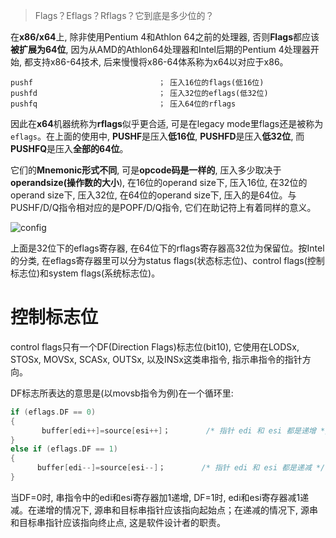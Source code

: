 
> Flags？Eflags？Rflags？它到底是多少位的？

在**x86/x64**上, 除非使用Pentium 4和Athlon 64之前的处理器, 否则**Flags**都应该**被扩展为64位**, 因为从AMD的Athlon64处理器和Intel后期的Pentium 4处理器开始, 都支持x86\-64技术, 后来慢慢将x86\-64体系称为x64以对应于x86。

```assembly
pushf                            ； 压入16位的flags(低16位)
pushfd                           ； 压入32位的eflags(低32位)
pushfq                           ； 压入64位的rflags
```

因此在**x64**机器统称为**rflags**似乎更合适, 可是在legacy mode里flags还是被称为`eflags`。在上面的使用中, **PUSHF**是压入**低16位**, **PUSHFD**是压入**低32位**, 而**PUSHFQ**是压入**全部的64位**。

它们的**Mnemonic形式不同**, 可是**opcode码是一样的**, 压入多少取决于**operandsize(操作数的大小**), 在16位的operand size下, 压入16位, 在32位的operand size下, 压入32位, 在64位的operand size下, 压入的是64位。与PUSHF/D/Q指令相对应的是POPF/D/Q指令, 它们在助记符上有着同样的意义。

![config](./images/1.png)

上面是32位下的eflags寄存器, 在64位下的rflags寄存器高32位为保留位。按Intel的分类, 在eflags寄存器里可以分为status flags(状态标志位)、control flags(控制标志位)和system flags(系统标志位)。

# 控制标志位

control flags只有一个DF(Direction Flags)标志位(bit10), 它使用在LODSx, STOSx, MOVSx, SCASx, OUTSx, 以及INSx这类串指令, 指示串指令的指针方向。

DF标志所表达的意思是(以movsb指令为例)在一个循环里: 

```cpp
if (eflags.DF == 0)
{
       buffer[edi++]=source[esi++]；        /* 指针 edi 和 esi 都是递增 */
}
else if (eflags.DF == 1)
{
      buffer[edi--]=source[esi--]；        /* 指针 edi 和 esi 都是递减 */
}
```

当DF=0时, 串指令中的edi和esi寄存器加1递增, DF=1时, edi和esi寄存器减1递减。在递增的情况下, 源串和目标串指针应该指向起始点；在递减的情况下, 源串和目标串指针应该指向终止点, 这是软件设计者的职责。